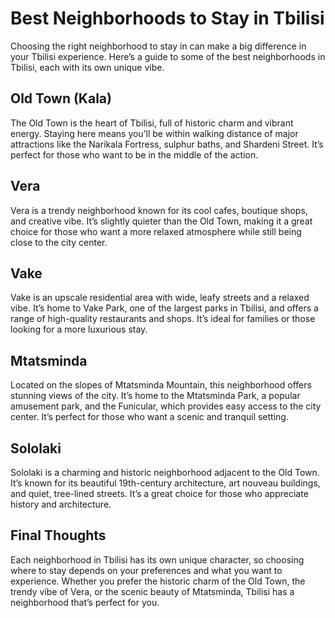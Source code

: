 # Best Neighborhoods to Stay in Tbilisi

Choosing the right neighborhood to stay in can make a big difference in your Tbilisi experience. Here’s a guide to some of the best neighborhoods in Tbilisi, each with its own unique vibe.

## Old Town (Kala)

The Old Town is the heart of Tbilisi, full of historic charm and vibrant energy. Staying here means you’ll be within walking distance of major attractions like the Narikala Fortress, sulphur baths, and Shardeni Street. It’s perfect for those who want to be in the middle of the action.

## Vera

Vera is a trendy neighborhood known for its cool cafes, boutique shops, and creative vibe. It’s slightly quieter than the Old Town, making it a great choice for those who want a more relaxed atmosphere while still being close to the city center.

## Vake

Vake is an upscale residential area with wide, leafy streets and a relaxed vibe. It’s home to Vake Park, one of the largest parks in Tbilisi, and offers a range of high-quality restaurants and shops. It’s ideal for families or those looking for a more luxurious stay.

## Mtatsminda

Located on the slopes of Mtatsminda Mountain, this neighborhood offers stunning views of the city. It’s home to the Mtatsminda Park, a popular amusement park, and the Funicular, which provides easy access to the city center. It’s perfect for those who want a scenic and tranquil setting.

## Sololaki

Sololaki is a charming and historic neighborhood adjacent to the Old Town. It’s known for its beautiful 19th-century architecture, art nouveau buildings, and quiet, tree-lined streets. It’s a great choice for those who appreciate history and architecture.

## Final Thoughts

Each neighborhood in Tbilisi has its own unique character, so choosing where to stay depends on your preferences and what you want to experience. Whether you prefer the historic charm of the Old Town, the trendy vibe of Vera, or the scenic beauty of Mtatsminda, Tbilisi has a neighborhood that’s perfect for you.